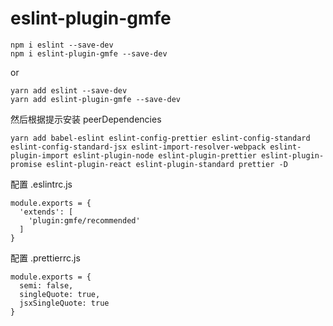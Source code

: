 # eslint-plugin-gmfe

```
npm i eslint --save-dev
npm i eslint-plugin-gmfe --save-dev
```

or

```
yarn add eslint --save-dev
yarn add eslint-plugin-gmfe --save-dev
```

然后根据提示安装 peerDependencies

```
yarn add babel-eslint eslint-config-prettier eslint-config-standard eslint-config-standard-jsx eslint-import-resolver-webpack eslint-plugin-import eslint-plugin-node eslint-plugin-prettier eslint-plugin-promise eslint-plugin-react eslint-plugin-standard prettier -D
```

配置 .eslintrc.js

```
module.exports = {
  'extends': [
    'plugin:gmfe/recommended'
  ]
}
```

配置 .prettierrc.js

```
module.exports = {
  semi: false,
  singleQuote: true,
  jsxSingleQuote: true
}
```
